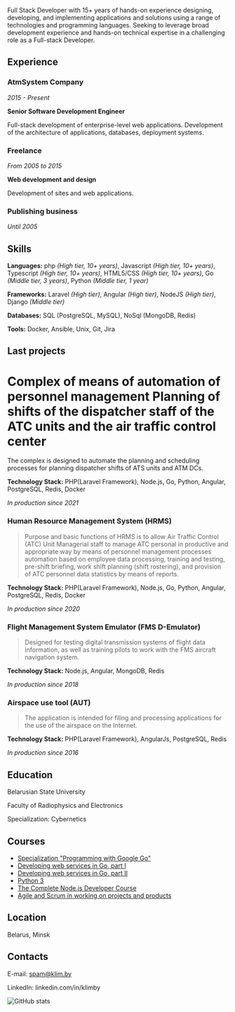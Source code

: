 Full Stack Developer with 15+ years of hands-on experience designing, developing, and implementing applications and solutions using a range of technologies and programming languages. Seeking to leverage broad development experience and hands-on technical expertise in a challenging role as a Full-stack Developer.

## Experience

### AtmSystem Company

*2015 - Present*

**Senior Software Development Engineer**

Full-stack development of enterprise-level web applications. Development of the architecture of applications, databases, deployment systems.

### Freelance

*From 2005 to 2015*

**Web development and design**

Development of sites and web applications.

### Publishing business

*Until 2005*


## Skills

**Languages:** php *(High tier, 10+ years)*, Javascript *(High tier, 10+ years)*, Typescript *(High tier, 10+ years)*, HTML5/CSS *(High tier, 10+ years)*, Go *(Middle tier, 3 years)*, Python *(Middle tier, 1 year)*

**Frameworks:** Laravel *(High tier)*, Angular *(High tier)*, NodeJS *(High tier)*, Django *(Middle tier)*

**Databases:** SQL (PostgreSQL, MySQL), NoSql (MongoDB, Redis)

**Tools:** Docker, Ansible, Unix, Git, Jira

## Last projects

# Complex of means of automation of personnel management Planning of shifts of the dispatcher staff of the ATC units and the air traffic control center

The complex is designed to automate the planning and scheduling processes for planning dispatcher shifts of ATS units and ATM DCs.

**Technology Stack:** PHP(Laravel Framework), Node.js, Go, Python, Angular, PostgreSQL, Redis, Docker

*In production since 2021*

### Human Resource Management System (HRMS)

> Purpose and basic functions of HRMS is to allow Air Traffic Control (ATC) Unit Managerial staff
to manage ATC personal in productive and appropriate way by means of personnel management processes
automation based on employee data processing, training and testing, pre-shift briefing,
work shift planning (shift rostering), and provision of ATC personnel data statistics by means of reports.

**Technology Stack:** PHP(Laravel Framework), Node.js, Go, Python, Angular, PostgreSQL, Redis, Docker

*In production since 2020*

### Flight Management System Emulator (FMS D-Emulator)

> Designed for testing digital transmission systems of flight data information,
as well as training pilots to work with the FMS aircraft navigation system.

**Technology Stack:** Node.js, Angular, MongoDB, Redis

*In production since 2018*

### Airspace use tool (AUT)

> The application is intended for filing and processing applications for the use of the airspace on the Internet.

**Technology Stack:** PHP(Laravel Framework), AngularJs, PostgreSQL, Redis

*In production since 2016*

## Education

Belarusian State University

Faculty of Radiophysics and Electronics

Specialization: Cybernetics

## Courses

- [Specialization "Programming with Google Go"](https://www.coursera.org/verify/specialization/8YMK7A7TD4RJ)
- [Developing web services in Go, part I](https://www.coursera.org/account/accomplishments/verify/7KXWGSDNYZBM)
- [Developing web services in Go, part II](https://www.coursera.org/account/accomplishments/verify/F5L39T8J8CVW)
- [Python 3](https://www.udemy.com/certificate/UC-2180dcf9-c0bf-40be-91d8-87d6b7c0233e)
- [The Complete Node.js Developer Course](https://www.udemy.com/certificate/UC-e8b65d84-c00c-4698-b55a-ca31af1fabb4)
- [Agile and Scrum in working on projects and products](https://www.coursera.org/account/accomplishments/verify/6XY8WXN8Q38R)

## Location

Belarus, Minsk

## Contacts

E-mail: spam@klim.by

LinkedIn: linkedin.com/in/klimby

![GitHub stats](https://github-readme-stats.vercel.app/api?username=klimby&count_private=true&hide=stars,prs,issues,contribs)
